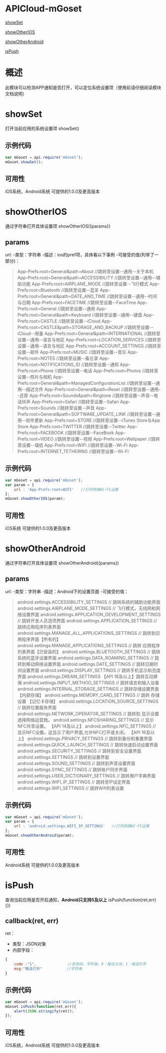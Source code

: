 # APICloud-mGoset

<div class="outline">

[showSet](#a0)

[showOtherIOS](#a1)

[showOtherAndroid](#a2)

[isPush](#a3)

</div>

# **概述**

此模块可以检测APP通知是否打开，可以定位系统设置项（使用前请仔细阅读模块文档说明）

<div id="a0"></div>

# **showSet**

打开当前应用的系统设置项
showSet()

## 示例代码

```js
var mGoset = api.require('mGoset');
mGoset.showSet();
```

## 可用性

iOS系统，Android系统
可提供的1.0.0及更高版本

<div id="a1"></div>

# **showOtherIOS**

通过字符串打开具体设置项
showOtherIOS({params})

## params

url:
-类型：字符串
-描述：ios的pref项，具体看以下事例
-可接受的值(列举了一部分)： 

> App-Prefs:root=General&path=About  //跳转至设置--通用--关于本机
> App-Prefs:root=General&path=ACCESSIBILITY  //跳转至设置--通用--辅助功能
> App-Prefs:root=AIRPLANE_MODE  //跳转至设置--飞行模式
> App-Prefs:root=Bluetooth  //跳转至设置--蓝牙
> App-Prefs:root=General&path=DATE_AND_TIME  //跳转至设置--通用--时间与日期
> App-Prefs:root=FACETIME  //跳转至设置--FaceTime
> App-Prefs:root=General   //跳转至设置--通用
> App-Prefs:root=General&path=Keyboard   //跳转至设置--通用--键盘
> App-Prefs:root=CASTLE   //跳转至设置--iCloud
> App-Prefs:root=CASTLE&path=STORAGE_AND_BACKUP  //跳转至设置--iCloud--用量
> App-Prefs:root=General&path=INTERNATIONAL  //跳转至设置--通用--语言与地区
> App-Prefs:root=LOCATION_SERVICES  //跳转至设置--通用--语言与地区
> App-Prefs:root=ACCOUNT_SETTINGS  //跳转至设置--邮件
> App-Prefs:root=MUSIC   //跳转至设置--音乐
> App-Prefs:root=NOTES  //跳转至设置--备忘录
> App-Prefs:root=NOTIFICATIONS_ID   //跳转至设置--通知
> App-Prefs:root=Phone   //跳转至设置--电话
> App-Prefs:root=Photos   //跳转至设置--照片与相机
> App-Prefs:root=General&path=ManagedConfigurationList  //跳转至设置--通用--描述文件
> App-Prefs:root=General&path=Reset  //跳转至设置--通用--还原
> App-Prefs:root=Sounds&path=Ringtone  //跳转至设置--声音--电话铃声
> App-Prefs:root=Safari  //跳转至设置--Safari
> App-Prefs:root=Sounds  //跳转至设置--声音
> App-Prefs:root=General&path=SOFTWARE_UPDATE_LINK  //跳转至设置--通用--软件更新
> App-Prefs:root=STORE  //跳转至设置--iTunes Store与App Store
> App-Prefs:root=TWITTER  //跳转至设置--Twitter
> App-Prefs:root=FACEBOOK  //跳转至设置--FaceBook
> App-Prefs:root=VIDEO  //跳转至设置--视频
> App-Prefs:root=Wallpaper  //跳转至设置--墙纸
> App-Prefs:root=WIFI  //跳转至设置--Wi-Fi
> App-Prefs:root=INTERNET_TETHERING  //跳转至设置--Wi-Fi

## 示例代码

```js
var mGoset = api.require('mGoset');
var param = {
    url : 'App-Prefs:root=WIFI'   //打开网络WI-FI设置
};
mGoset.showOtherIOS(param);
```

## 可用性

iOS系统
可提供的1.0.0及更高版本

<div id="a2"></div>

# **showOtherAndroid**

通过字符串打开具体设置项
showOtherAndroid({params})

## params

url:
-类型：字符串
-描述：Android下的设置页面
-可接受的值： 

> android.settings.ACCESSIBILITY_SETTINGS  // 跳转系统的辅助功能界面
> android.settings.AIRPLANE_MODE_SETTINGS  // 飞行模式，无线网和网络设置界面
> android.settings.APPLICATION_DEVELOPMENT_SETTINGS  // 跳转开发人员选项界面
> android.settings.APPLICATION_SETTINGS   // 跳转应用程序列表界面
> android.settings.MANAGE_ALL_APPLICATIONS_SETTINGS // 跳转到应用程序界面【所有的】
> android.settings.MANAGE_APPLICATIONS_SETTINGS  // 跳转 应用程序列表界面【已安装的】
> android.settings.BLUETOOTH_SETTINGS   // 跳转系统的蓝牙设置界面
> android.settings.DATA_ROAMING_SETTINGS   // 跳转到移动网络设置界面
> android.settings.DATE_SETTINGS   // 跳转日期时间设置界面
> android.settings.DISPLAY_SETTINGS   // 跳转手机显示和亮度界面
> android.settings.DREAM_SETTINGS 【API 18及以上】跳转互动屏保
> android.settings.INPUT_METHOD_SETTINGS   // 跳转语言和输入设备
> android.settings.INTERNAL_STORAGE_SETTINGS // 跳转存储设置界面【内部存储】
> android.settings.MEMORY_CARD_SETTINGS   // 跳转 存储设置 【记忆卡存储】
> android.settings.LOCATION_SOURCE_SETTINGS   // 跳转位置服务界面
> android.settings.NETWORK_OPERATOR_SETTINGS   // 跳转到 显示设置选择网络运营商。
> android.settings.NFCSHARING_SETTINGS   // 显示NFC共享设置。 【API 14及以上】
> android.settings.NFC_SETTINGS   // 显示NFC设置。这显示了用户界面,允许NFC打开或关闭。 【API 16及以上】
> android.settings.PRIVACY_SETTINGS   // 跳转到备份和重置界面
> android.settings.QUICK_LAUNCH_SETTINGS   // 跳转快速启动设置界面
> android.settings.SECURITY_SETTINGS   // 跳转到安全设置界面
> android.settings.SETTINGS   // 跳转到设置界面
> android.settings.SOUND_SETTINGS // 跳转到声音设置界面
> android.settings.SYNC_SETTINGS   // 跳转账户同步界面
> android.settings.USER_DICTIONARY_SETTINGS   // 跳转用户字典界面
> android.settings.WIFI_IP_SETTINGS   // 跳转至IP设定界面
> android.settings.WIFI_SETTINGS   // 跳转Wifi列表设置

## 示例代码

```js
var mGoset = api.require('mGoset');
var param = {
    url : 'android.settings.WIFI_IP_SETTINGS'   //打开网络WI-FI设置
};
mGoset.showOtherAndroid(param);
```

## 可用性

Android系统
可提供的1.0.0及更高版本

<div id="a3"></div>

# **isPush**

查询当前应用是否开启通知，**Android只支持5及以上**
isPush(function(ret,err){})

## callback(ret, err)

ret：

- 类型：JSON对象
- 内部字段：

```js
{
    code :"1",              //状态码，字符串。0：推送关闭，1：推送打开
    msg:"推送打开"           //字符串
}
```

## 示例代码

```js
var mGoset = api.require('mGoset');
mGoset.isPush(function(ret,err){
    alert(JSON.stringify(ret));
});
```

## 可用性

iOS系统，Android系统
可提供的1.0.0及更高版本

